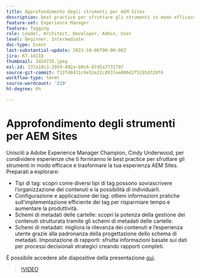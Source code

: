 ```yaml
---
title: Approfondimento degli strumenti per AEM Sites
description: best practice per sfruttare gli strumenti in modo efficace e trasformare la tua esperienza AEM Sites. Tipi di tag Scopri in che modo i diversi tipi di tag possono sovrascrivere l’organizzazione dei contenuti e la possibilità di individuarli.  Impostazione e applicazione dei tag Ottieni informazioni pratiche sull’implementazione efficiente dei tag per risparmiare tempo e aumentare la produttività.  Schemi di metadati delle cartelle Scopri la potenza della gestione dei contenuti strutturata tramite gli schemi di metadati delle cartelle.Schemi di metadati Aumentare la rilevanza dei contenuti e l’esperienza utente attraverso la padronanza della progettazione degli schemi di metadati. Impostazione di report Sfruttare le informazioni basate sui dati per prendere decisioni strategiche mediante la creazione di report completi.Qui è possibile accedere alle diapositive della presentazione.
feature-set: Experience Manager
feature: Tagging
role: Leader, Architect, Developer, Admin, User
level: Beginner, Intermediate
doc-type: Event
last-substantial-update: 2023-10-06T00:00:00Z
jira: KT-14118
thumbnail: 3424735.jpeg
exl-id: 337a19c3-2959-492a-b0c6-87d5a7731797
source-git-commit: f12fd8431c9e52e21c8937ee006d2f5295d328f6
workflow-type: tm+mt
source-wordcount: '219'
ht-degree: 0%

---
```


# Approfondimento degli strumenti per AEM Sites

Unisciti a Adobe Experience Manager Champion, Cindy Underwood, per condividere esperienze che ti forniranno le best practice per sfruttare gli strumenti in modo efficace e trasformare la tua esperienza AEM Sites. Preparati a esplorare:

* Tipi di tag: scopri come diversi tipi di tag possono sovrascrivere l’organizzazione dei contenuti e la possibilità di individuarli.
* Configurazione e applicazione dei tag: ottieni informazioni pratiche sull’implementazione efficiente dei tag per risparmiare tempo e aumentare la produttività.
* Schemi di metadati delle cartelle: scopri la potenza della gestione dei contenuti strutturata tramite gli schemi di metadati delle cartelle.
* Schemi di metadati: migliora la rilevanza dei contenuti e l’esperienza utente grazie alla padronanza della progettazione dello schema di metadati. Impostazione di rapporti: sfrutta informazioni basate sui dati per processi decisionali strategici creando rapporti completi.

È possibile accedere alle diapositive della presentazione [qui](/help/learn-from-your-peers/assets/experience-manager/sept2023/AEM-Sites-Tools-Webinar.pdf).

>[!VIDEO](https://video.tv.adobe.com/v/3424735/?learn=on)
